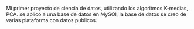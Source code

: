 Mi primer proyecto de ciencia de datos, utilizando los algoritmos K-medias, PCA.
se aplico a una base de datos en MySQl, la base de datos se creo de varias plataforma con datos publicos.


